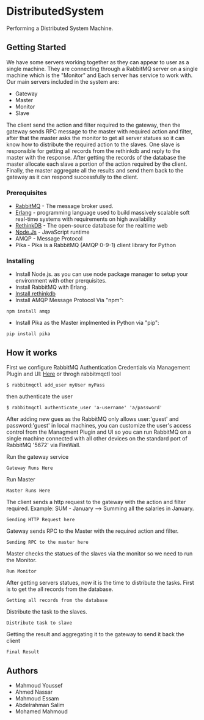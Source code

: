 # DistributedSystem
Performing a Distributed System Machine.

## Getting Started
We have some servers working together as they can appear to user as a single machine. They are connecting through a RabbitMQ server on a single machine which is the "Monitor" and Each server has service to work with. Our main servers included in the system are:
* Gateway
* Master
* Monitor
* Slave

The client send the action and filter required to the gateway, then the gateway sends RPC message to the master with required action and filter, after that the master asks the monitor to get all server statues so it can know how to distribute the required action to the slaves. One slave is responsible for getting all records from the rethinkdb and reply to the master with the response. After getting the records of the database the master allocate each slave a portion of the action required by the client. Finally, the master aggregate all the results and send them back to the gateway as it can respond successfully to the client.
### Prerequisites
* [RabbitMQ](https://www.rabbitmq.com) - The message broker used.
* [Erlang](https://www.erlang.org) - programming language used to build massively scalable soft real-time systems with requirements on high availability
* [RethinkDB](https://rethinkdb.com) - The open-source database for the realtime web
* [Node.Js](https://nodejs.org/en/) - JavaScript runtime
* AMQP - Message Protocol
* Pika - Pika is a RabbitMQ (AMQP 0-9-1) client library for Python

### Installing
* Install Node.js. as you can use node package manager to setup your environment with other prerquisites.
* Install RabbitMQ with Erlang.
* [Install rethinkdb](https://rethinkdb.com/docs/install/windows/)
* Install AMQP Message Protocol Via "npm":
```
npm install amqp
```
* Install  Pika as the Master implmented in Python via "pip":
```
pip install pika
```
## How it works
First we configure RabbitMQ Authentication Credentials via Management Plugin and UI: [Here](https://www.thegeekstuff.com/2013/10/enable-rabbitmq-management-plugin/)
or throgh rabbitmqctl tool 
```
$ rabbitmqctl add_user myUser myPass
```
then authenticate the user
```
$ rabbitmqctl authenticate_user 'a-username' 'a/password'
```
After adding new gues as the RabbitMQ only allows user:'guest' and password:'guest' in local machines, you can customize the user's access control from the Managment Plugin and UI so you can run RabbitMQ on a single machine connected with all other devices on the standard port of RabbitMQ '5672' via FireWall.

Run the gateway service
```
Gateway Runs Here
```
Run Master
```
Master Runs Here
```
The client sends a http request to the gateway with the action and filter required.
Example: SUM - January --> Summing all the salaries in January.
```
Sending HTTP Request here
```
Gateway sends RPC to the Master with the required action and filter.
```
Sending RPC to the master here
```
Master checks the statues of the slaves via the monitor so we need to run the Monitor.
```
Run Monitor
```
After getting servers statues, now it is the time to distribute the tasks. First is to get the all records from the database.
```
Getting all records from the database
```
Distribute the task to the slaves.
```
Distribute task to slave
```
Getting the result and aggregating it to the gateway to send it back the client
```
Final Result
```

## Authors

* Mahmoud Youssef
* Ahmed Nassar
* Mahmoud Essam
* Abdelrahman Salim
* Mohamed Mahmoud
